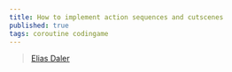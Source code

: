 ```yaml
---
title: How to implement action sequences and cutscenes
published: true
tags: coroutine codingame
---
```

> [Elias Daler](https://edw.is/how-to-implement-action-sequences-and-cutscenes/)
